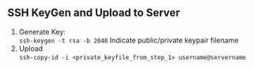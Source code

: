## SSH KeyGen and Upload to Server

  1. Generate Key:  
    ```ssh-keygen -t rsa -b 2048```
    Indicate public/private keypair filename
  1. Upload  
    ```ssh-copy-id -i <private_keyfile_from_step_1> username@servername```
